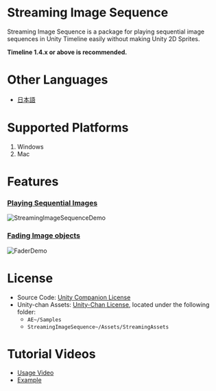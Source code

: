 # Streaming Image Sequence

Streaming Image Sequence is a package for playing sequential image sequences in Unity Timeline 
easily without making Unity 2D Sprites.

**Timeline 1.4.x or above is recommended.**

# Other Languages
- [日本語](README_JP.md)

# Supported Platforms

1. Windows
2. Mac

# Features

### [Playing Sequential Images](./Documentation~/en/StreamingImageSequencePlayableAsset.md)
![StreamingImageSequenceDemo](Documentation~/images/StreamingImageSequenceDemo.gif)

### [Fading Image objects](./Documentation~/en/FaderPlayableAsset.md)
![FaderDemo](Documentation~/images/FaderDemo.gif)


# License
* Source Code: [Unity Companion License](LICENSE.md)
* Unity-chan Assets: [Unity-Chan License](http://unity-chan.com/contents/guideline_en/), located under the following folder:
  - `AE~/Samples`
  - `StreamingImageSequence~/Assets/StreamingAssets`  

# Tutorial Videos
- [Usage Video](https://youtu.be/mlRbwqJ74CM)
- [Example](https://youtu.be/4og6rgQdb3c)


